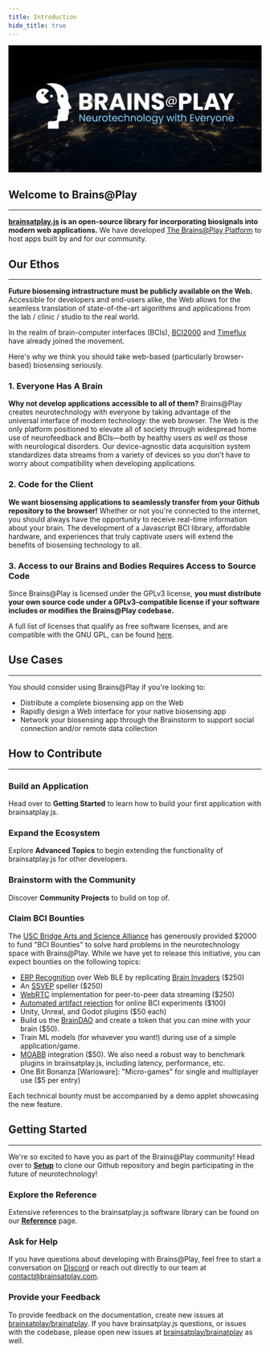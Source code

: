 ```yaml
---
title: Introduction
hide_title: true
---
```


![Brains@Play Header](../static/img/header.png)

## Welcome to Brains@Play
---

**[brainsatplay.js](https://github.com/brainsatplay/brainsatplay) is an open-source library for incorporating biosignals into modern web applications.** We have developed [The Brains@Play Platform](https://app.brainsatplay.com) to host apps built by and for our community.


## Our Ethos
---

**Future biosensing intrastructure must be publicly available on the Web.** Accessible for developers and end-users alike, the Web allows for the seamless translation of state-of-the-art algorithms and applications from the lab / clinic / studio to the real world. 

In the realm of brain-computer interfaces (BCIs), [BCI2000](https://github.com/cronelab/bci2000web) and [Timeflux](https://github.com/timeflux/timeflux_ui) have already joined the movement. 

Here's why we think you should take web-based (particularly browser-based) biosensing seriously.

### 1. Everyone Has A Brain
**Why not develop applications accessible to all of them?** Brains@Play creates neurotechnology with everyone by taking advantage of the universal interface of modern technology: the web browser. The Web is the only platform positioned to elevate all of society through widespread home use of neurofeedback and BCIs—both by healthy users *as well as* those with neurological disorders. Our device-agnostic data acquisition system standardizes data streams from a variety of devices so you don't have to worry about compatibility when developing applications.

### 2. Code for the Client
**We want biosensing applications to seamlessly transfer from your Github repository to the browser!** Whether or not you're connected to the internet, you should always have the opportunity to receive real-time information about your brain. The development of a Javascript BCI library, affordable hardware, and experiences that truly captivate users will extend the benefits of biosensing technology to all.

### 3. Access to our Brains and Bodies Requires Access to Source Code
Since Brains@Play is licensed under the GPLv3 license, **you must distribute your own source code under a GPLv3-compatible license if your software includes or modifies the Brains@Play codebase.** 

A full list of licenses that qualify as free software licenses, and are compatible with the GNU GPL, can be found [here](https://www.gnu.org/licenses/license-list.en.html).


## Use Cases
---

You should consider using Brains@Play if you're looking to:
- Distribute a complete biosensing app on the Web
- Rapidly design a Web interface for your native biosensing app
- Network your biosensing app through the Brainstorm to support social connection and/or remote data collection

## How to Contribute
---

### Build an Application
Head over to **Getting Started** to learn how to build your first application with brainsatplay.js.

### Expand the Ecosystem 
Explore **Advanced Topics** to begin extending the functionality of brainsatplay.js for other developers.

### Brainstorm with the Community
Discover **Community Projects** to build on top of.


### Claim BCI Bounties
The [USC Bridge Arts and Science Alliance](https://uscbasa.wixsite.com/mysite) has generously provided $2000 to fund "BCI Bounties" to solve hard problems in the neurotechnology space with Brains@Play. While we have yet to release this initiative, you can expect bounties on the following topics:

- [ERP Recognition](https://www.frontiersin.org/articles/10.3389/fnins.2017.00109/full) over Web BLE by replicating [Brain Invaders](https://arxiv.org/pdf/1409.0107.pdf) ($250)
- An [SSVEP](https://ieeexplore.ieee.org/document/8553012) speller ($250)
- [WebRTC](https://webrtc.org/) implementation for peer-to-peer data streaming ($250)
- [Automated artifact rejection](https://gitlab.ciirc.cvut.cz/open-source/rps) for online BCI experiments ($100)
- Unity, Unreal, and Godot plugins ($50 each)
- Build us the [BrainDAO](https://techcrunch.com/2016/05/16/the-tao-of-the-dao-or-how-the-autonomous-corporation-is-already-here/) and create a token that you can mine with your brain ($50).
- Train ML models (for whavever you want!) during use of a simple application/game.
- [MOABB](https://github.com/NeuroTechX/moabb) integration ($50). We also need a robust way to benchmark plugins in brainsatplay.js, including latency, performance, etc.
- One Bit Bonanza [Warioware]: "Micro-games" for single and multiplayer use ($5 per entry)

Each technical bounty must be accompanied by a demo applet showcasing the new feature.

## Getting Started
---

We're so excited to have you as part of the Brains@Play community! Head over to [**Setup**](./getting-started/setup) to clone our Github repository and begin participating in the future of neurotechnology!

### Explore the Reference
Extensive references to the brainsatplay.js software library can be found on our [**Reference**](./reference) page.

### Ask for Help
If you have questions about developing with Brains@Play, feel free to start a conversation on [Discord](https://discord.gg/tQ8P79tw8j) or reach out directly to our team at [contact@brainsatplay.com](mailto:contact@brainsatplay.com).

### Provide your Feedback
To provide feedback on the documentation, create new issues at [brainsatplay/brainatplay](https://github.com/brainsatplay/brainsatplay). If you have brainsatplay.js questions, or issues with the codebase, please open new issues at [brainsatplay/brainatplay](https://github.com/brainsatplay/brainsatplay) as well.